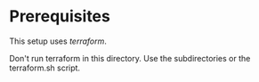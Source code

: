 # Prerequisites
This setup uses _terraform_.

Don't run terraform in this directory. Use the subdirectories or the
terraform.sh script.
